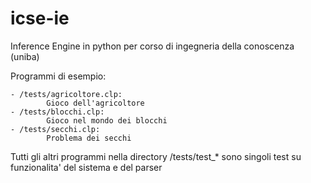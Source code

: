 icse-ie
=======

Inference Engine in python per corso di ingegneria della conoscenza (uniba)

Programmi di esempio:

	- /tests/agricoltore.clp:
			Gioco dell'agricoltore
	- /tests/blocchi.clp:
			Gioco nel mondo dei blocchi
	- /tests/secchi.clp:
			Problema dei secchi

Tutti gli altri programmi nella directory /tests/test_* sono singoli test su
funzionalita' del sistema e del parser